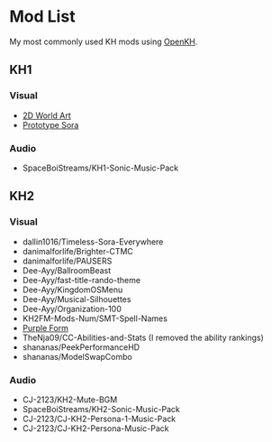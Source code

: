# Mod List

My most commonly used KH mods using [OpenKH](https://github.com/OpenKH/OpenKh/releases).

## KH1

### Visual

- [2D World Art](https://www.nexusmods.com/kingdomheartsfinalmix/mods/94)
- [Prototype Sora](https://www.nexusmods.com/kingdomheartsfinalmix/mods/60)

### Audio

- SpaceBoiStreams/KH1-Sonic-Music-Pack

## KH2

### Visual

- dallin1016/Timeless-Sora-Everywhere
- danimalforlife/Brighter-CTMC
- danimalforlife/PAUSERS
- Dee-Ayy/BallroomBeast
- Dee-Ayy/fast-title-rando-theme
- Dee-Ayy/KingdomOSMenu
- Dee-Ayy/Musical-Silhouettes
- Dee-Ayy/Organization-100
- KH2FM-Mods-Num/SMT-Spell-Names
- [Purple Form](https://www.nexusmods.com/kingdomhearts2finalmix/mods/46)
- TheNja09/CC-Abilities-and-Stats (I removed the ability rankings)
- shananas/PeekPerformanceHD
- shananas/ModelSwapCombo

### Audio

- CJ-2123/KH2-Mute-BGM
- SpaceBoiStreams/KH2-Sonic-Music-Pack
- CJ-2123/CJ-KH2-Persona-1-Music-Pack
- CJ-2123/CJ-KH2-Persona-Music-Pack
